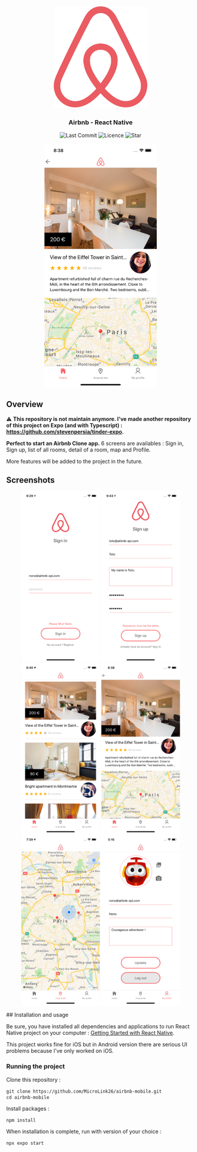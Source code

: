 <h1 align="center">
<img
		width="250"
		alt="Airbnb Clone - React Native"
		src="https://github.com/MicroLink26/airbnb-mobile/blob/main/preview/logo.png">
</h1>
<h3 align="center">
	Airbnb - React Native
</h3>

<p align="center">
	<img alt="Last Commit" src="https://img.shields.io/github/last-commit/MicroLink26/airbnb-mobile.svg?style=flat-square">
	<img alt="Licence" src="https://img.shields.io/github/license/MicroLink26/airbnb-mobile.svg?style=flat-square">
	<img alt="Star" src="https://img.shields.io/badge/you%20like%20%3F-STAR%20ME-blue.svg?style=flat-square">
</p>

<p align="center">
	<img src="https://github.com/MicroLink26/airbnb-mobile/blob/main/preview/airbnb-preview.png" width="300">
</p>

## Overview

⚠️ **This repository is not maintain anymore. I've made another repository of this project on Expo (and with Typescript) : https://github.com/stevenpersia/tinder-expo.**

**Perfect to start an Airbnb Clone app.** 6 screens are availables : Sign in, Sign up, list of all rooms, detail of a room, map and Profile.

More features will be added to the project in the future.

## Screenshots

<p align="center">
<img
		width="210"
		alt="Capture 1"
		src="https://github.com/MicroLink26/airbnb-mobile/blob/main/preview/signin-screen.png">
<img
		width="210"
		alt="Capture 2"
		src="https://github.com/MicroLink26/airbnb-mobile/blob/main/preview/signup-screen.png">
<img
		width="210"
		alt="Capture 3"
		src="https://github.com/MicroLink26/airbnb-mobile/blob/main/preview/home-screen.png">
<img
		width="210"
		alt="Capture 4"
		src="https://github.com/MicroLink26/airbnb-mobile/blob/main/preview/room-screen.png">
<img
		width="210"
		alt="Capture 5"
		src="https://github.com/MicroLink26/airbnb-mobile/blob/main/preview/aroundme-screen.png">
<img
		width="210"
		alt="Capture 6"
		src="https://github.com/MicroLink26/airbnb-mobile/blob/main/preview/profile-screen.png">
</p>
## Installation and usage

Be sure, you have installed all dependencies and applications to run React Native project on your computer : [Getting Started with React Native](https://facebook.github.io/react-native/docs/getting-started).

This project works fine for iOS but in Android version there are serious UI problems because I've only worked on iOS.

### Running the project

Clone this repository :

```
git clone https://github.com/MicroLink26/airbnb-mobile.git
cd airbnb-mobile
```

Install packages :

```
npm install
```

When installation is complete, run with version of your choice :

```bash
npx expo start
```
